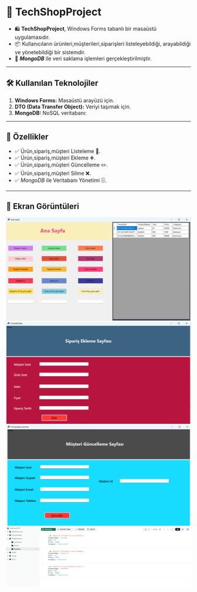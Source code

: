 # 🚀 TechShopProject

- 🛍️ **TechShopProject**, Windows Forms tabanlı bir masaüstü uygulamasıdır.
- 📦 Kullanıcıların ürünleri,müşterileri,siparişleri listeleyebildiği, arayabildiği ve yönetebildiği bir sistemdir.
- 💾 ***MongoDB*** ile veri saklama işlemleri gerçekleştirilmiştir.

---

## 🛠 Kullanılan Teknolojiler

1. **Windows Forms:** Masaüstü arayüzü için.
2. **DTO (Data Transfer Object):** Veriyi taşımak için.
3. **MongoDB:** NoSQL veritabanı:

---

## 📌 Özellikler

- ✅ Ürün,sipariş,müşteri Listeleme 📝.
- ✅ Ürün,sipariş,müşteri Ekleme ➕.
- ✅ Ürün,sipariş,müşteri Güncelleme ✏️.
- ✅ Ürün,sipariş,müşteri Silme ❌.
- ✅ *MongoDB* ile Veritabanı Yönetimi 🗄.

---

## 📸 Ekran Görüntüleri

![Ana Sayfa](AnaSayfa.png)
![Veri Ekleme Sayfası](VeriEklemeSayfası.png)
![Veri Güncelleme Sayfası](VeriGüncellemeSayfası.png)
![MongoDb Verileri](MongoDbVerileri.png)